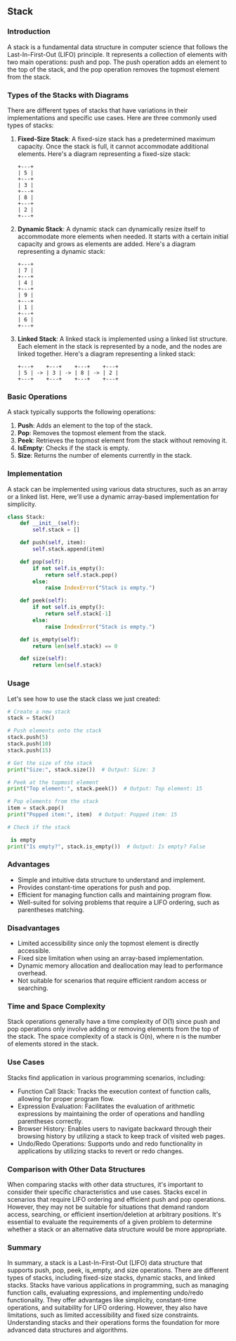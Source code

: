 ## Stack

### Introduction

A stack is a fundamental data structure in computer science that follows the Last-In-First-Out (LIFO) principle. It represents a collection of elements with two main operations: push and pop. The push operation adds an element to the top of the stack, and the pop operation removes the topmost element from the stack.

### Types of the Stacks with Diagrams

There are different types of stacks that have variations in their implementations and specific use cases. Here are three commonly used types of stacks:

1. **Fixed-Size Stack**: A fixed-size stack has a predetermined maximum capacity. Once the stack is full, it cannot accommodate additional elements. Here's a diagram representing a fixed-size stack:

   ```
   +---+
   | 5 |
   +---+
   | 3 |
   +---+
   | 8 |
   +---+
   | 2 |
   +---+
   ```

2. **Dynamic Stack**: A dynamic stack can dynamically resize itself to accommodate more elements when needed. It starts with a certain initial capacity and grows as elements are added. Here's a diagram representing a dynamic stack:

   ```
   +---+
   | 7 |
   +---+
   | 4 |
   +---+
   | 9 |
   +---+
   | 1 |
   +---+
   | 6 |
   +---+
   ```

3. **Linked Stack**: A linked stack is implemented using a linked list structure. Each element in the stack is represented by a node, and the nodes are linked together. Here's a diagram representing a linked stack:

   ```
   +---+    +---+    +---+    +---+
   | 5 | -> | 3 | -> | 8 | -> | 2 |
   +---+    +---+    +---+    +---+
   ```

### Basic Operations

A stack typically supports the following operations:

1. **Push**: Adds an element to the top of the stack.
2. **Pop**: Removes the topmost element from the stack.
3. **Peek**: Retrieves the topmost element from the stack without removing it.
4. **IsEmpty**: Checks if the stack is empty.
5. **Size**: Returns the number of elements currently in the stack.

### Implementation

A stack can be implemented using various data structures, such as an array or a linked list. Here, we'll use a dynamic array-based implementation for simplicity.

```python
class Stack:
    def __init__(self):
        self.stack = []

    def push(self, item):
        self.stack.append(item)

    def pop(self):
        if not self.is_empty():
            return self.stack.pop()
        else:
            raise IndexError("Stack is empty.")

    def peek(self):
        if not self.is_empty():
            return self.stack[-1]
        else:
            raise IndexError("Stack is empty.")

    def is_empty(self):
        return len(self.stack) == 0

    def size(self):
        return len(self.stack)
```

### Usage

Let's see how to use the stack class we just created:

```python
# Create a new stack
stack = Stack()

# Push elements onto the stack
stack.push(5)
stack.push(10)
stack.push(15)

# Get the size of the stack
print("Size:", stack.size())  # Output: Size: 3

# Peek at the topmost element
print("Top element:", stack.peek())  # Output: Top element: 15

# Pop elements from the stack
item = stack.pop()
print("Popped item:", item)  # Output: Popped item: 15

# Check if the stack

 is empty
print("Is empty?", stack.is_empty())  # Output: Is empty? False
```

### Advantages

- Simple and intuitive data structure to understand and implement.
- Provides constant-time operations for push and pop.
- Efficient for managing function calls and maintaining program flow.
- Well-suited for solving problems that require a LIFO ordering, such as parentheses matching.

### Disadvantages

- Limited accessibility since only the topmost element is directly accessible.
- Fixed size limitation when using an array-based implementation.
- Dynamic memory allocation and deallocation may lead to performance overhead.
- Not suitable for scenarios that require efficient random access or searching.

### Time and Space Complexity

Stack operations generally have a time complexity of O(1) since push and pop operations only involve adding or removing elements from the top of the stack. The space complexity of a stack is O(n), where n is the number of elements stored in the stack.

### Use Cases

Stacks find application in various programming scenarios, including:

- Function Call Stack: Tracks the execution context of function calls, allowing for proper program flow.
- Expression Evaluation: Facilitates the evaluation of arithmetic expressions by maintaining the order of operations and handling parentheses correctly.
- Browser History: Enables users to navigate backward through their browsing history by utilizing a stack to keep track of visited web pages.
- Undo/Redo Operations: Supports undo and redo functionality in applications by utilizing stacks to revert or redo changes.

### Comparison with Other Data Structures

When comparing stacks with other data structures, it's important to consider their specific characteristics and use cases. Stacks excel in scenarios that require LIFO ordering and efficient push and pop operations. However, they may not be suitable for situations that demand random access, searching, or efficient insertion/deletion at arbitrary positions. It's essential to evaluate the requirements of a given problem to determine whether a stack or an alternative data structure would be more appropriate.

### Summary

In summary, a stack is a Last-In-First-Out (LIFO) data structure that supports push, pop, peek, is_empty, and size operations. There are different types of stacks, including fixed-size stacks, dynamic stacks, and linked stacks. Stacks have various applications in programming, such as managing function calls, evaluating expressions, and implementing undo/redo functionality. They offer advantages like simplicity, constant-time operations, and suitability for LIFO ordering. However, they also have limitations, such as limited accessibility and fixed size constraints. Understanding stacks and their operations forms the foundation for more advanced data structures and algorithms.
